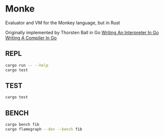 # Monke
Evaluator and VM for the Monkey language, but in Rust

Originally implemented by Thorsten Ball in Go
[Writing An Interpreter In Go](https://interpreterbook.com/)
[Writing A Compiler In Go](https://compilerbook.com/)

## REPL
```bash
cargo run -- --help
cargo test
```

## TEST
```bash
cargo test
```

## BENCH
```bash
cargo bench fib
cargo flamegraph --dev --bench fib
```



